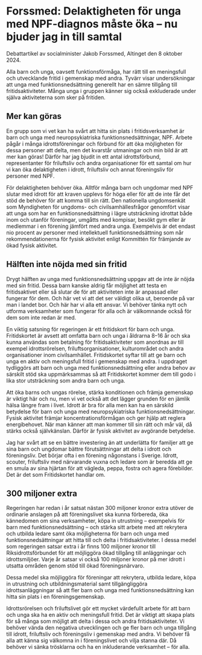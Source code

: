 # Forssmed: Delaktigheten för unga med NPF-diagnos måste öka – nu bjuder jag in till samtal

Debattartikel av socialminister Jakob Forssmed, Altinget den 8 oktober 2024\.


Alla barn och unga, oavsett funktionsförmåga, har rätt till en meningsfull och utvecklande fritid i gemenskap med andra. Tyvärr visar undersökningar att unga med funktionsnedsättning generellt har en sämre tillgång till fritidsaktiviteter. Många unga i gruppen känner sig också exkluderade under själva aktiviteterna som sker på fritiden.

## Mer kan göras

En grupp som vi vet kan ha svårt att hitta sin plats i fritidsverksamhet är barn och unga med neuropsykiatriska funktionsnedsättningar, NPF. Arbete pågår i många idrottsföreningar och förbund för att öka möjligheten för dessa personer att delta, men det kvarstår utmaningar och min bild är att mer kan göras! Därför har jag bjudit in ett antal idrottsförbund, representanter för friluftsliv och andra organisationer för ett samtal om hur vi kan öka delaktigheten i idrott, friluftsliv och annat föreningsliv för personer med NPF.

För delaktigheten behöver öka. Alltför många barn och ungdomar med NPF slutar med idrott för att kraven upplevs för höga eller för att de inte får det stöd de behöver för att komma till sin rätt. Den nationella ungdomsenkät som Myndigheten för ungdoms\- och civilsamhällesfrågor genomfört visar att unga som har en funktionsnedsättning i lägre utsträckning idrottat både inom och utanför föreningar, umgåtts med kompisar, besökt gym eller är medlemmar i en förening jämfört med andra unga. Exempelvis är det endast nio procent av personer med intellektuell funktionsnedsättning som når rekommendationerna för fysisk aktivitet enligt Kommittén för främjande av ökad fysisk aktivitet.

## Hälften inte nöjda med sin fritid

Drygt hälften av unga med funktionsnedsättning uppgav att de inte är nöjda med sin fritid. Dessa barn kanske aldrig får möjlighet att testa en fritidsaktivet eller så slutar de för att aktiviteten inte är anpassad eller fungerar för dem. Och här vet vi att det ser väldigt olika ut, beroende på var man i landet bor. Och här har vi alla ett ansvar. Vi behöver tänka nytt och utforma verksamheter som fungerar för alla och är välkomnande också för dem som inte redan är med.

En viktig satsning för regeringen är ett fritidskort för barn och unga. Fritidskortet är avsett att omfatta barn och unga i åldrarna 8–16 år och ska kunna användas som betalning för fritidsaktiviteter som anordnas av till exempel idrottsrörelsen, friluftsorganisationer, kulturområdet och andra organisationer inom civilsamhället. Fritidskortet syftar till att ge barn och unga en aktiv och meningsfull fritid i gemenskap med andra. I uppdraget tydliggörs att barn och unga med funktionsnedsättning eller andra behov av särskilt stöd ska uppmärksammas så att Fritidskortet kommer dem till godo i lika stor utsträckning som andra barn och unga.

Att öka barns och ungas rörelse, stärka konditionen och främja gemenskap är viktigt här och nu, men vi vet också att det lägger grunden för en jämlik hälsa längre fram i livet. Idrott är bra för alla men kan ha en särskild betydelse för barn och unga med neuropsykiatriska funktionsnedsättningar. Fysisk aktivitet främjar koncentrationsförmågan och ger hjälp att reglera energibehovet. När man känner att man kommer till sin rätt och mår väl, då stärks också självkänslan. Därför är fysisk aktivitet av avgörande betydelse.

Jag har svårt att se en bättre investering än att underlätta för familjer att ge sina barn och ungdomar bättre förutsättningar att delta i idrott och föreningsliv. Det börjar ofta i en förening någonstans i Sverige. Idrott, scouter, friluftsliv med närvarande vuxna och ledare som är beredda att ge en smula av sina hjärtan för att vägleda, peppa, fostra och agera förebilder. Det är det som Fritidskortet handlar om.

## 300 miljoner extra

Regeringen har redan i år satsat nästan 300 miljoner kronor extra utöver de ordinarie anslagen på att föreningslivet ska kunna förbereda, öka kännedomen om sina verksamheter, köpa in utrustning – exempelvis för barn med funktionsnedsättning – och stärka sitt arbete med att rekrytera och utbilda ledare samt öka möjligheterna för barn och unga med funktionsnedsättningar att hitta till och delta i fritidsaktiviteter. I dessa medel som regeringen satsar extra i år finns 100 miljoner kronor till Riksidrottsförbundet för att möjliggöra ökad tillgång till anläggningar och idrottsmiljöer. Varje år satsar vi också 100 miljoner kronor på mer idrott i utsatta områden genom stöd till ökad föreningsnärvaro.

Dessa medel ska möjliggöra för föreningar att rekrytera, utbilda ledare, köpa in utrustning och utbildningsmaterial samt tillgängliggöra idrottsanläggningar så att fler barn och unga med funktionsnedsättning kan hitta sin plats i en föreningsgemenskap.

Idrottsrörelsen och friluftslivet gör ett mycket värdefullt arbete för att barn och unga ska ha en aktiv och meningsfull fritid. Det är viktigt att skapa plats för så många som möjligt att delta i dessa och andra fritidsaktiviteter. Vi behöver vända den negativa utvecklingen och ge fler barn och unga tillgång till idrott, friluftsliv och föreningsliv i gemenskap med andra. Vi behöver få alla att känna sig välkomna in i föreningslivet och vilja stanna där. Då behöver vi sänka trösklarna och ha en inkluderande verksamhet – för alla.
